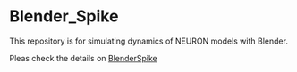 # Blender_Spike
This repository is for simulating dynamics of NEURON models with Blender.

Pleas check the details on [BlenderSpike](https://github.com/ArtemKirsanov/BlenderSpike)
